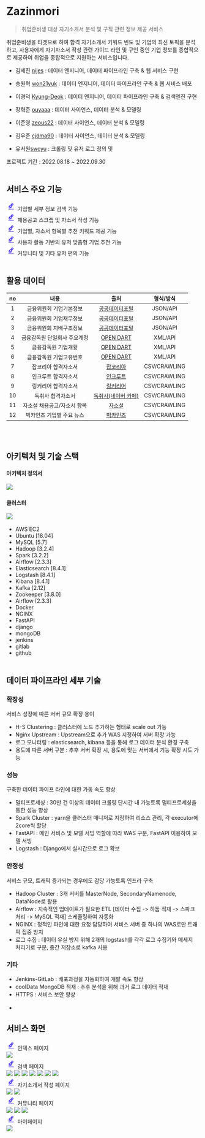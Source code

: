 # Zazinmori
> 취업준비생 대상 자기소개서 분석 및 구직 관련 정보 제공 서비스

취업준비생을 타겟으로 하여 합격 자기소개서 키워드 빈도 및 기업의 최신 토픽을 분석하고,
사용자에게 자기자소서 작성 관련 가이드 라인 및 구인 중인 기업 정보를 종합적으로 제공하여 
취업을 종합적으로 지원하는 서비스입니다.


- 김세진 [nijes](https://github.com/nijes) : 데이터 엔지니어, 데이터 파이프라인 구축 & 웹 서비스 구현
- 송원혁 [won21yuk](https://github.com/won1hyuk) : 데이터 엔지니어, 데이터 파이프라인 구축 & 웹 서비스 배포
- 이경덕 [Kyung-Deok](https://github.com/Kyung-Deok) : 데이터 엔지니어, 데이터 파이프라인 구축 & 검색엔진 구현
- 장혁준 [ouyaaa](https://github.com/ouyaaa) : 데이터 사이언스, 데이터 분석 & 모델링
- 이준영 [zeous22](https://github.com/zeous22) : 데이터 사이언스, 데이터 분석 & 모델링
- 김우준 [cjdma90](https://github.com/cjdma90) : 데이터 사이언스, 데이터 분석 & 모델링

- 유서원[swcyu](https://github.com/swcyu) : 크롤링 및 유저 로그 정의 및 

프로젝트 기간 : 2022.08.18 ~ 2022.09.30
<br><br>

## 서비스 주요 기능
<img src="./zazinmori_server/static/img/favicon.png" alt="-" width="25">&nbsp;기업별 세부 정보 검색 기능<br>
<img src="./zazinmori_server/static/img/favicon.png" alt="-" width="25">&nbsp;채용공고 스크랩 및 자소서 작성 기능<br>
<img src="./zazinmori_server/static/img/favicon.png" alt="-" width="25">&nbsp;기업별, 자소서 항목별 추천 키워드 제공 기능<br>
<img src="./zazinmori_server/static/img/favicon.png" alt="-" width="25">&nbsp;사용자 활동 기반의 유저 맞춤형 기업 추천 기능<br>
<img src="./zazinmori_server/static/img/favicon.png" alt="-" width="25">&nbsp;커뮤니티 및 기타 유저 편의 기능
<br><br>

## 활용 데이터
|  no  |       내용        |          출처           |    형식/방식     |
|:----:|:---------------:|:---------------------:|:------------:|
|  1   |  금융위원회 기업기본정보   |  [공공데이터포털][공공데이터포털]   |   JSON/API   |
|  2   |  금융위원회 기업재무정보   |  [공공데이터포털][공공데이터포털]   |   JSON/API   |
|  3   |  금융위원회 지배구조정보   |  [공공데이터포털][공공데이터포털]   |   JSON/API   |
|  4   | 금융감독원 단일회사 주요계정 | [OPEN DART][opendart] |   XML/API    |
|  5   |   금융감독원 기업개황    | [OPEN DART][opendart] |   XML/API    |
|  6   |  금융감독원 기업고유번호   | [OPEN DART][opendart] |   XML/API    |
|  7   |   잡코리아 합격자소서    |     [잡코리아][잡코리아]      | CSV/CRAWLING |
|  8   |   인크루트 합격자소서    |     [인크루트][인크루트]      | CSV/CRAWLING |
|  9   |   링커리어 합격자소서    |     [링커리어][링커리어]      | CSV/CRAWLING |
|  10  |    독취사 합격자소서    |  [독취사(네이버 카페)][독취사]   | CSV/CRAWLING |
|  11  | 자소설 채용공고/자소서 항목 |      [자소설][자소설]       | CSV/CRAWLING |
|  12  | 빅카인즈 기업별 주요 뉴스  |     [빅카인즈][빅카인즈]      | CSV/CRAWLING |
<br><br>

## 아키텍처 및 기술 스택
#### 아키텍처 정의서
<img src="https://img1.daumcdn.net/thumb/R1280x0/?scode=mtistory2&fname=https%3A%2F%2Fblog.kakaocdn.net%2Fdn%2F5PWjI%2FbtrODPjpnPt%2Fc7fzBmj5fjICOxVCwytwi0%2Fimg.png">

#### 클러스터
<img src="https://user-images.githubusercontent.com/89121313/198907007-a13e777e-4020-4103-b263-1fd2e180b8a8.png">



* AWS EC2
* Ubuntu [18.04]
* MySQL [5.7]
* Hadoop [3.2.4]
* Spark [3.2.2]
* Airflow [2.3.3]
* Elasticsearch [8.4.1]
* Logstash [8.4.1]
* Kibana [8.4.1]
* Kafka [2.12]
* Zookeeper [3.8.0]
* Airflow [2.3.3]
* Docker
* NGINX
* FastAPI
* django
* mongoDB
* jenkins
* gitlab
* github
<br><br>

## 데이터 파이프라인 세부 기술
### 확장성
서비스 성장에 따른 서버 규모 확장 용이
* H-S Clustering : 클러스터에 노드 추가하는 형태로 scale out 가능
* Nginx Upstream : Upstream으로 추가 WAS 지정하여 서버 확장 가능
* 로그 모니터링 : elasticsearch, kibana 등을 통해 로그 데이터 분석 환경 구축
* 용도에 따른 서버 구분 : 추후 서버 확장 시, 용도에 맞는 서버에서 기능 확장 시도 가능
### 성능
구축한 데이터 파이프 라인에 대한 가동 속도 향상
* 멀티프로세싱 : 30만 건 이상의 데이터 크롤링 단시간 내 가능토록 멀티프로세싱을 통한 성능 향상
* Spark Cluster : yarn을 클러스터 매니저로 지정하여 리소스 관리, 각 executor에 2core씩 할당
* FastAPI : 메인 서비스 및 모델 서빙 역할에 따라 WAS 구분, FastAPI 이용하여 모델 서빙
* Logstash : Django에서 실시간으로 로그 확보
### 안정성
서비스 규모, 트래픽 증가되는 경우에도 감당 가능토록 인프라 구축
* Hadoop Cluster : 3개 서버를 MasterNode, SecondaryNamenode, DataNode로 활용
* Airflow : 지속적인 업데이트가 필요한 ETL [데이터 수집 -> 하둡 적재 -> 스파크 처리 -> MySQL 적재] 스케줄링하여 자동화
* NGINX : 정적인 파인에 대한 요청 담당하여 서비스 서버 중 하나의 WAS로만 트래픽 집중 방지
* 로그 수집 : 데이터 유실 방지 위해 2개의 logstash를 각각 로그 수집기와 메세지 처리기로 구분, 중간 저장소로 kafka 사용
### 기타
* Jenkins-GitLab : 배포과정을 자동화하여 개발 속도 향상
* coolData MongoDB 적재 : 추후 분석을 위해 과거 로그 데이터 적재
* HTTPS : 서비스 보안 향상
<br><br>
* 

## 서비스 화면
<img src="./zazinmori_server/static/img/favicon.png" alt="-" width="25">&nbsp;인덱스 페이지<br>
<img src="https://img1.daumcdn.net/thumb/R1280x0/?scode=mtistory2&fname=https%3A%2F%2Fblog.kakaocdn.net%2Fdn%2FKTeoY%2FbtrO6NQWlNN%2FxL30meDiHdNx07Tq8XGpJK%2Fimg.png">
<br><img src="./zazinmori_server/static/img/favicon.png" alt="-" width="25">&nbsp;검색 페이지<br>
<img src="https://img1.daumcdn.net/thumb/R1280x0/?scode=mtistory2&fname=https%3A%2F%2Fblog.kakaocdn.net%2Fdn%2FbGsfti%2FbtrOFkC16WQ%2FcBUmE0yCIrRHbLSXquBOik%2Fimg.png">
<img src="https://img1.daumcdn.net/thumb/R1280x0/?scode=mtistory2&fname=https%3A%2F%2Fblog.kakaocdn.net%2Fdn%2FO2EaZ%2FbtrOQuLPmRS%2FTIO9eRKKUiDyvdDHvudRp1%2Fimg.png">
<img src="https://img1.daumcdn.net/thumb/R1280x0/?scode=mtistory2&fname=https%3A%2F%2Fblog.kakaocdn.net%2Fdn%2FXUFEn%2FbtrO3UYyJgP%2FHI3h2TIiKP72CfanCj5U20%2Fimg.png">
<img src="https://img1.daumcdn.net/thumb/R1280x0/?scode=mtistory2&fname=https%3A%2F%2Fblog.kakaocdn.net%2Fdn%2FdiBvKW%2FbtrOQCwmJ8C%2F330lvkRqAkWcK6wsyxymEk%2Fimg.png">
<img src="https://img1.daumcdn.net/thumb/R1280x0/?scode=mtistory2&fname=https%3A%2F%2Fblog.kakaocdn.net%2Fdn%2Fd99Vw2%2FbtrO2Wbvljd%2FnNlUUH2NN0JuXZmBLV4qf0%2Fimg.png">
<img src="https://img1.daumcdn.net/thumb/R1280x0/?scode=mtistory2&fname=https%3A%2F%2Fblog.kakaocdn.net%2Fdn%2FbhcVJU%2FbtrO5sNiFis%2FQZL1L5bBvFGqrSTpkt0S90%2Fimg.png">
<img src="https://img1.daumcdn.net/thumb/R1280x0/?scode=mtistory2&fname=https%3A%2F%2Fblog.kakaocdn.net%2Fdn%2F30xpz%2FbtrO4ty9iT0%2FkoMLKFnypfcJVcoRwXJRBk%2Fimg.png">
<br><img src="./zazinmori_server/static/img/favicon.png" alt="-" width="25">&nbsp;자기소개서 작성 페이지<br>
<img src="https://img1.daumcdn.net/thumb/R1280x0/?scode=mtistory2&fname=https%3A%2F%2Fblog.kakaocdn.net%2Fdn%2Fd23AyB%2FbtrO6glkrsK%2FxHLPZtdtukyDbMQOp2x5n0%2Fimg.png">
<img src="https://img1.daumcdn.net/thumb/R1280x0/?scode=mtistory2&fname=https%3A%2F%2Fblog.kakaocdn.net%2Fdn%2FbVH9tm%2FbtrO45dIabS%2FZ0afEs6VUbeRC7ZUK192Nk%2Fimg.png">
<br><img src="./zazinmori_server/static/img/favicon.png" alt="-" width="25">&nbsp;커뮤니티 페이지<br>
<img src="https://img1.daumcdn.net/thumb/R1280x0/?scode=mtistory2&fname=https%3A%2F%2Fblog.kakaocdn.net%2Fdn%2FlHvj9%2FbtrO4pbYVYN%2FxnE2jXrzk15hItkbl6WYl0%2Fimg.png">
<img src="https://img1.daumcdn.net/thumb/R1280x0/?scode=mtistory2&fname=https%3A%2F%2Fblog.kakaocdn.net%2Fdn%2FbacpmA%2FbtrO6N4t633%2FJCSVF6g6QuM2k9qDgWHXX0%2Fimg.png">
<img src="https://img1.daumcdn.net/thumb/R1280x0/?scode=mtistory2&fname=https%3A%2F%2Fblog.kakaocdn.net%2Fdn%2FbNz349%2FbtrO45EKZCR%2FSVx53DKwHrKjN9QRrO5xn0%2Fimg.png">
<br><img src="./zazinmori_server/static/img/favicon.png" alt="-" width="25">&nbsp;마이페이지<br>
<img src="https://img1.daumcdn.net/thumb/R1280x0/?scode=mtistory2&fname=https%3A%2F%2Fblog.kakaocdn.net%2Fdn%2Fc8U05a%2FbtrOQvYi29c%2Fmx7P4pJvc8acGkCXkJn271%2Fimg.png">



<!-- Markdown link & img dfn's -->
[공공데이터포털]: https://www.data.go.kr/
[opendart]: https://opendart.fss.or.kr/
[잡코리아]: https://www.jobkorea.co.kr/
[인크루트]: https://www.incruit.com/
[링커리어]: https://linkareer.com/
[독취사]: https://cafe.naver.com/dokchi/
[자소설]: https://jasoseol.com/
[빅카인즈]: https://www.bigkinds.or.kr/
